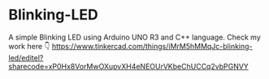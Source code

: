 # Blinking-LED

A simple Blinking LED using Arduino UNO R3 and C++ language.
Check my work here 👇
https://www.tinkercad.com/things/iMrM5hMMqJc-blinking-led/editel?sharecode=xP0Hx8VorMwOXupvXH4eNEOUrVKbeChUCCq2vbPGNVY
